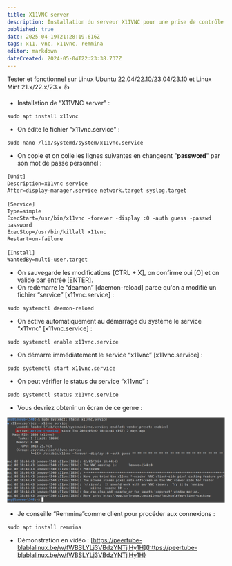 ```yaml
---
title: X11VNC server
description: Installation du serveur X11VNC pour une prise de contrôle via un client comme Remmina. Testée et fonctionnelle sur Linux Ubuntu/Mint.
published: true
date: 2025-04-19T21:28:19.616Z
tags: x11, vnc, x11vnc, remmina
editor: markdown
dateCreated: 2024-05-04T22:23:38.737Z
---
```


Tester et fonctionnel sur Linux Ubuntu 22.04/22.10/23.04/23.10 et Linux Mint 21.x/22.x/23.x 👍

-   Installation de “X11VNC server" :

```plaintext
sudo apt install x11vnc
```

-   On édite le fichier “x11vnc.service" :

```plaintext
sudo nano /lib/systemd/system/x11vnc.service
```

-   On copie et on colle les lignes suivantes en changeant "**password**" par son mot de passe personnel :

```plaintext
[Unit]
Description=x11vnc service
After=display-manager.service network.target syslog.target

[Service]
Type=simple
ExecStart=/usr/bin/x11vnc -forever -display :0 -auth guess -passwd password
ExecStop=/usr/bin/killall x11vnc
Restart=on-failure

[Install]
WantedBy=multi-user.target
```

-   On sauvegarde les modifications \[CTRL + X\], on confirme oui \[O\] et on valide par entrée \[ENTER\].
-   On redémarre le “deamon” \[daemon-reload\] parce qu'on a modifié un fichier “service” \[x11vnc.service\] :

```plaintext
sudo systemctl daemon-reload
```

-   On active automatiquement au démarrage du système le service “x11vnc” \[x11vnc.service\] :

```plaintext
sudo systemctl enable x11vnc.service
```

-   On démarre immédiatement le service “x11vnc” \[x11vnc.service\] :

```plaintext
sudo systemctl start x11vnc.service
```

-   On peut vérifier le status du service “x11vnc” :

```plaintext
sudo systemctl status x11vnc.service
```

-   Vous devriez obtenir un écran de ce genre :

![](/x11vnc-service/x11vnc-service-status-running.png)

-   Je conseille “Remmina”comme client pour procéder aux connexions :

```plaintext
sudo apt install remmina
```

-   Démonstration en vidéo : [https://peertube-blablalinux.be/w/fWBSLYLj3VBdzYNTjiHy1H](https://peertube-blablalinux.be/w/fWBSLYLj3VBdzYNTjiHy1H)